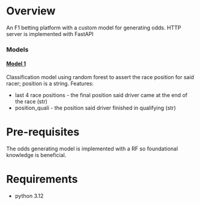 # **Overview**
An F1 betting platform with a custom model for generating odds. HTTP server is implemented with FastAPI

### **Models**
#### <u>Model 1</u>
Classification model using random forest to assert the race position for said racer; position is a string.
Features:
- last 4 race positions - the final position said driver came at the end of the race (str)
- position_quali - the position said driver finished in qualifying (str)


# **Pre-requisites**
The odds generating model is implemented with a RF so foundational knowledge is beneficial.

# **Requirements**
- python 3.12
